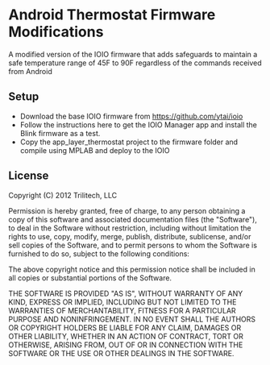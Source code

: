 Android Thermostat Firmware Modifications
=========================================

A modified version of the IOIO firmware that adds safeguards to maintain a safe temperature range of 45F to 90F regardless of the commands received from Android

## Setup

* Download the base IOIO firmware from https://github.com/ytai/ioio
* Follow the instructions here to get the IOIO Manager app and install the Blink firmware as a test.
* Copy the app_layer_thermostat project to the firmware folder and compile using MPLAB and deploy to the IOIO

## License

Copyright (C) 2012 Trilitech, LLC

Permission is hereby granted, free of charge, to any person obtaining a copy of this software and associated documentation files (the "Software"), to deal in the Software without restriction, including without limitation the rights to use, copy, modify, merge, publish, distribute, sublicense, and/or sell copies of the Software, and to permit persons to whom the Software is furnished to do so, subject to the following conditions:

The above copyright notice and this permission notice shall be included in all copies or substantial portions of the Software.

THE SOFTWARE IS PROVIDED "AS IS", WITHOUT WARRANTY OF ANY KIND, EXPRESS OR IMPLIED, INCLUDING BUT NOT LIMITED TO THE WARRANTIES OF MERCHANTABILITY, FITNESS FOR A PARTICULAR PURPOSE AND NONINFRINGEMENT. IN NO EVENT SHALL THE AUTHORS OR COPYRIGHT HOLDERS BE LIABLE FOR ANY CLAIM, DAMAGES OR OTHER LIABILITY, WHETHER IN AN ACTION OF CONTRACT, TORT OR OTHERWISE, ARISING FROM, OUT OF OR IN CONNECTION WITH THE SOFTWARE OR THE USE OR OTHER DEALINGS IN THE SOFTWARE.